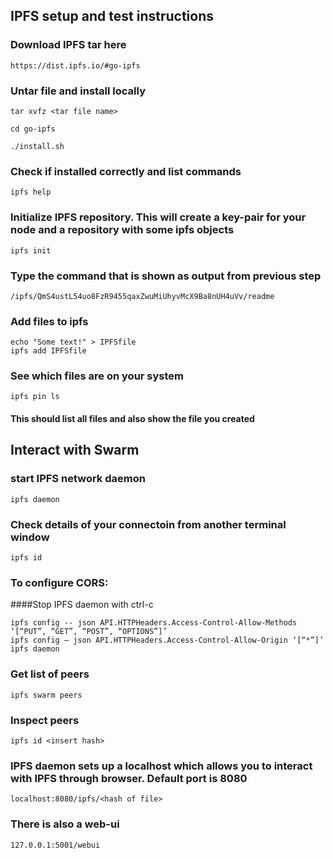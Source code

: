 ## IPFS setup and test instructions

### Download IPFS tar here
```
https://dist.ipfs.io/#go-ipfs
```

### Untar file and install locally

```
tar xvfz <tar file name>

cd go-ipfs

./install.sh

```

### Check if installed correctly and list commands

```
ipfs help
```

### Initialize IPFS repository. This will create a key-pair for your node and a repository with some ipfs objects

```
ipfs init

```

### Type the command that is shown as output from previous step

```
/ipfs/QmS4ustL54uo8FzR9455qaxZwuMiUhyvMcX9Ba8nUH4uVv/readme
```

### Add files to ipfs

```
echo "Some text!" > IPFSfile
ipfs add IPFSfile

```

### See which files are on your system

```
ipfs pin ls
```
#### This should list all files and also show the file you created

## Interact with Swarm
### start IPFS network daemon

```
ipfs daemon
```

### Check details of your connectoin from another terminal window

```
ipfs id
``` 

### To configure CORS:

####Stop IPFS daemon with ctrl-c
```
ipfs config -- json API.HTTPHeaders.Access-Control-Allow-Methods ‘[“PUT”, “GET”, “POST”, “OPTIONS”]’
ipfs config — json API.HTTPHeaders.Access-Control-Allow-Origin ‘[“*”]’
ipfs daemon
```


### Get list of peers
```
ipfs swarm peers
```

### Inspect peers 

```
ipfs id <insert hash>
```
  
### IPFS daemon sets up a localhost which allows you to interact with IPFS through browser. Default port is 8080

```
localhost:8080/ipfs/<hash of file>
```

### There is also a web-ui

```
127.0.0.1:5001/webui
```


